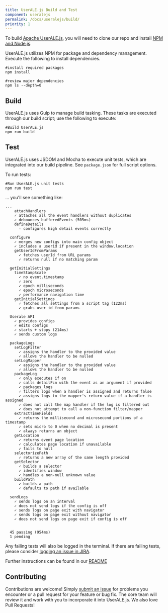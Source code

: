 ```yaml
---
title: UserALE.js Build and Test
component: useralejs
permalink: /docs/useralejs/build/
priority: 1
---
```


To build [Apache UserALE.js](https://github.com/apache/flagon-useralejs/tree/master), you will need to clone our repo and install [NPM and Node.js](https://nodejs.org/).

UserALE.js utilizes NPM for package and dependency management. Execute the following to install dependencies.
```
#install required packages
npm install

#review major dependencies
npm ls --depth=0
```

## Build

UserALE.js uses Gulp to manage build tasking. These tasks are executed through our build script; use the following to execute:

```
#Build UserALE.js
npm run build
```

## Test

UserALE.js uses JSDOM and Mocha to execute unit tests, which are integrated into our build pipeline. See ``package.json`` for full script options. 

To run tests:
```
#Run UserALE.js unit tests
npm run test
```
... you'll see something like:
```
...
    attachHandlers
    ✓ attaches all the event handlers without duplicates
    ✓ debounces bufferedEvents (505ms)
    defineDetails
      - configures high detail events correctly

  configure
    ✓ merges new configs into main config object
    ✓ includes a userid if present in the window.location
    getUserIdFromParams
      ✓ fetches userId from URL params
      ✓ returns null if no matching param

  getInitialSettings
    timeStampScale
      ✓ no event.timestamp
      ✓ zero
      ✓ epoch milliseconds
      ✓ epoch microseconds
      ✓ performance navigation time
    getInitialSettings
      ✓ fetches all settings from a script tag (122ms)
      ✓ grabs user id from params

  Userale API
    ✓ provides configs
    ✓ edits configs
    ✓ starts + stops (214ms)
    ✓ sends custom logs

  packageLogs
    setLogFilter
      ✓ assigns the handler to the provided value
      ✓ allows the handler to be nulled
    setLogMapper
      ✓ assigns the handler to the provided value
      ✓ allows the handler to be nulled
    packageLog
      ✓ only executes if on
      ✓ calls detailFcn with the event as an argument if provided
      ✓ packages logs
      ✓ filters logs when a handler is assigned and returns false
      ✓ assigns logs to the mapper's return value if a handler is assigned
      ✓ does not call the map handler if the log is filtered out
      ✓ does not attempt to call a non-function filter/mapper
    extractTimeFields
      ✓ returns the millisecond and microsecond portions of a timestamp
      ✓ sets micro to 0 when no decimal is present
      ✓ always returns an object
    getLocation
      ✓ returns event page location
      ✓ calculates page location if unavailable
      ✓ fails to null
    selectorizePath
      ✓ returns a new array of the same length provided
    getSelector
      ✓ builds a selector
      ✓ identifies window
      ✓ handles a non-null unknown value
    buildPath
      ✓ builds a path
      ✓ defaults to path if available

  sendLogs
    ✓ sends logs on an interval
    ✓ does not send logs if the config is off
    ✓ sends logs on page exit with navigator
    ✓ sends logs on page exit without navigator
    ✓ does not send logs on page exit if config is off


  45 passing (954ms)
  1 pending
```
Any failing tests will also be logged in the terminal. If there are failing tests, please consider [logging an issue in JIRA](https://issues.apache.org/jira/projects/FLAGON).

Further instructions can be found in our [README](https://github.com/apache/flagon-useralejs/blob/master/README.md)

## Contributing

Contributions are welcome!  Simply [submit an issue](https://github.com/apache/flagon-useralejs/issues) for problems 
you encounter or a pull request for your feature or bug fix.  The core team will review it and work with you to 
incorporate it into UserALE.js. We also love Pull Requests!